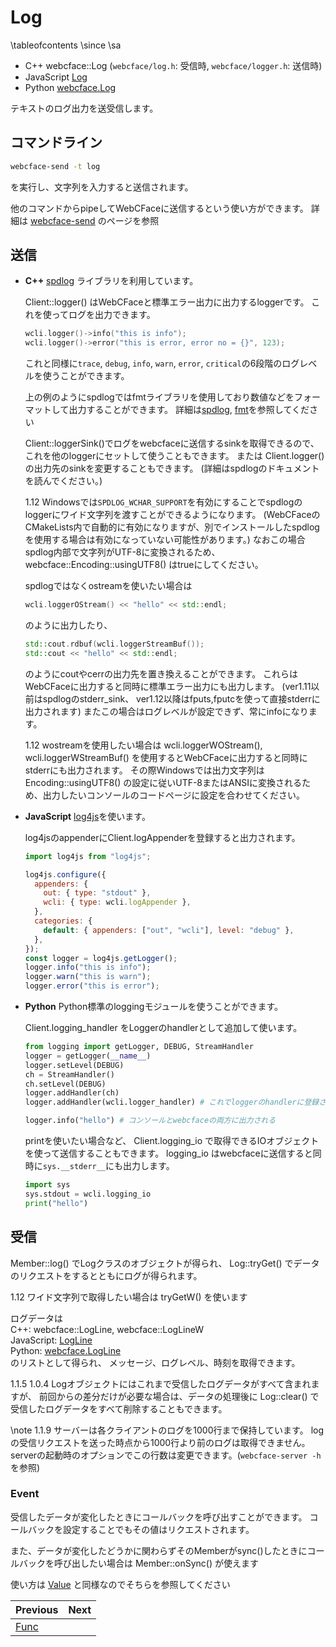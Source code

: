 # Log

\tableofcontents
\since
<span class="since-c"></span>
<span class="since-js"></span>
<span class="since-py"></span>
\sa
* C++ webcface::Log (`webcface/log.h`: 受信時, `webcface/logger.h`: 送信時)
* JavaScript [Log](https://na-trium-144.github.io/webcface-js/classes/Log.html)
* Python [webcface.Log](https://na-trium-144.github.io/webcface-python/webcface.log.html#webcface.log.Log)

テキストのログ出力を送受信します。

## コマンドライン
```sh
webcface-send -t log
```
を実行し、文字列を入力すると送信されます。

他のコマンドからpipeしてWebCFaceに送信するという使い方ができます。
詳細は [webcface-send](./71_send.md) のページを参照

## 送信

<div class="tabbed">

- <b class="tab-title">C++</b>
    [spdlog](https://github.com/gabime/spdlog) ライブラリを利用しています。

    Client::logger() はWebCFaceと標準エラー出力に出力するloggerです。
    これを使ってログを出力できます。
    ```cpp
    wcli.logger()->info("this is info");
    wcli.logger()->error("this is error, error no = {}", 123);
    ```
    これと同様に`trace`, `debug`, `info`, `warn`, `error`, `critical`の6段階のログレベルを使うことができます。

    上の例のようにspdlogではfmtライブラリを使用しており数値などをフォーマットして出力することができます。
    詳細は[spdlog](https://github.com/gabime/spdlog), [fmt](https://github.com/fmtlib/fmt)を参照してください

    Client::loggerSink()でログをwebcfaceに送信するsinkを取得できるので、これを他のloggerにセットして使うこともできます。
    または Client.logger() の出力先のsinkを変更することもできます。
    (詳細はspdlogのドキュメントを読んでください。)

    <span class="since-c">1.12</span>
    Windowsでは`SPDLOG_WCHAR_SUPPORT`を有効にすることでspdlogのloggerにワイド文字列を渡すことができるようになります。
    (WebCFaceのCMakeLists内で自動的に有効になりますが、別でインストールしたspdlogを使用する場合は有効になっていない可能性があります。)
    なおこの場合spdlog内部で文字列がUTF-8に変換されるため、
    webcface::Encoding::usingUTF8() はtrueにしてください。

    spdlogではなくostreamを使いたい場合は
    ```cpp
    wcli.loggerOStream() << "hello" << std::endl;
    ```
    のように出力したり、
    ```cpp
    std::cout.rdbuf(wcli.loggerStreamBuf());
    std::cout << "hello" << std::endl;
    ```
    のようにcoutやcerrの出力先を置き換えることができます。
    これらはWebCFaceに出力すると同時に標準エラー出力にも出力します。
    (ver1.11以前はspdlogのstderr_sink、 ver1.12以降はfputs,fputcを使って直接stderrに出力されます)
    またこの場合はログレベルが設定できず、常にinfoになります。
    
    <span class="since-c">1.12</span>
    wostreamを使用したい場合は wcli.loggerWOStream(), wcli.loggerWStreamBuf() を使用するとWebCFaceに出力すると同時にstderrにも出力されます。
    その際Windowsでは出力文字列は Encoding::usingUTF8() の設定に従いUTF-8またはANSIに変換されるため、出力したいコンソールのコードページに設定を合わせてください。
    
- <b class="tab-title">JavaScript</b>
    [log4js](https://www.npmjs.com/package/log4js)を使います。

    log4jsのappenderにClient.logAppenderを登録すると出力されます。
    ```js
    import log4js from "log4js";

    log4js.configure({
      appenders: {
        out: { type: "stdout" },
        wcli: { type: wcli.logAppender },
      },
      categories: {
        default: { appenders: ["out", "wcli"], level: "debug" },
      },
    });
    const logger = log4js.getLogger();
    logger.info("this is info");
    logger.warn("this is warn");
    logger.error("this is error");
    ```

- <b class="tab-title">Python</b>
    Python標準のloggingモジュールを使うことができます。

    Client.logging_handler をLoggerのhandlerとして追加して使います。
    ```py
    from logging import getLogger, DEBUG, StreamHandler
    logger = getLogger(__name__)
    logger.setLevel(DEBUG)
    ch = StreamHandler()
    ch.setLevel(DEBUG)
    logger.addHandler(ch)
    logger.addHandler(wcli.logger_handler) # これでloggerのhandlerに登録される

    logger.info("hello") # コンソールとwebcfaceの両方に出力される
    ```

    printを使いたい場合など、 Client.logging_io で取得できるIOオブジェクトを使って送信することもできます。
    logging_io はwebcfaceに送信すると同時に`sys.__stderr__`にも出力します。
    ```py
    import sys
    sys.stdout = wcli.logging_io
    print("hello")
    ```

</div>

## 受信

Member::log() でLogクラスのオブジェクトが得られ、
Log::tryGet() でデータのリクエストをするとともにログが得られます。

<span class="since-c">1.12</span>
ワイド文字列で取得したい場合は tryGetW() を使います

ログデータは  
C++: webcface::LogLine, webcface::LogLineW  
JavaScript: [LogLine](https://na-trium-144.github.io/webcface-js/interfaces/LogLine.html)  
Python: [webcface.LogLine](https://na-trium-144.github.io/webcface-python/webcface.log_handler.html#webcface.log_handler.LogLine)  
のリストとして得られ、
メッセージ、ログレベル、時刻を取得できます。

<span class="since-c">1.1.5</span>
<span class="since-js">1.0.4</span>
<span class="since-py"></span>
Logオブジェクトにはこれまで受信したログデータがすべて含まれますが、
前回からの差分だけが必要な場合は、データの処理後に Log::clear() で受信したログデータをすべて削除することもできます。

\note
<span class="since-c">1.1.9</span>
サーバーは各クライアントのログを1000行まで保持しています。
logの受信リクエストを送った時点から1000行より前のログは取得できません。
serverの起動時のオプションでこの行数は変更できます。(`webcface-server -h`を参照)

### Event

受信したデータが変化したときにコールバックを呼び出すことができます。
コールバックを設定することでもその値はリクエストされます。

また、データが変化したどうかに関わらずそのMemberがsync()したときにコールバックを呼び出したい場合は Member::onSync() が使えます

使い方は [Value](./10_value.md) と同様なのでそちらを参照してください


<div class="section_buttons">

| Previous |     Next |
|:---------|---------:|
| [Func](30_func.md) | |

</div>
